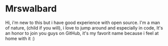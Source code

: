 # Mrswalbard
Hi, i'm new to this but i have good experience with open source. I'm a man of nature, (child if you will), i love to jump around and especially in code, It's an honor to join you guys on GitHub, it's my favorit name because i feel at home with it :)
